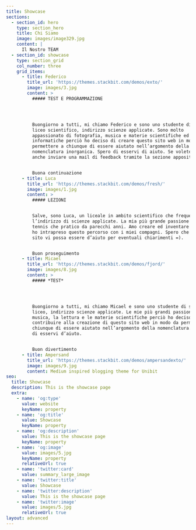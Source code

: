 ```yaml
---
title: Showcase
sections:
  - section_id: hero
    type: section_hero
    title: Chi Siamo
    image: images/image329.jpg
    content: |
      Il Nostro TEAM
  - section_id: showcase
    type: section_grid
    col_number: three
    grid_items:
      - title: Federico
        title_url: 'https://themes.stackbit.com/demos/exto/'
        image: images/3.jpg
        content: >
          ##### TEST E PROGRAMMAZIONE




          Buongiorno a tutti, mi chiamo Federico e sono uno studente di seconda
          liceo scientifico, indirizzo scienze applicate. Sono molto
          appassionato di fotografia, musica e materie scientifiche ed
          informatiche perciò ho deciso di creare questo sito web in modo da
          permettere a chiunque di essere aiutato nell’argomento della
          nomenclatura inorganica. Spero di esservi di aiuto. Se volete potete
          anche inviare una mail di feedback tramite la sezione apposita.


          Buona continuazione
      - title: Luca
        title_url: 'https://themes.stackbit.com/demos/fresh/'
        image: images/1.jpg
        content: >
          ##### LEZIONI


          Salve, sono Luca, un liceale in ambito scientifico che frequenta
          l’indirizzo di scienze applicate. La mia più grande passione è il
          tennis che pratico da parecchi anni. Amo creare ed inventare pertanto
          ho intrapreso questo percorso con i miei compagni. Spero che questo
          sito vi possa essere d’aiuto per eventuali chiarimenti =).


          Buon proseguimento
      - title: Micael
        title_url: 'https://themes.stackbit.com/demos/fjord/'
        image: images/8.jpg
        content: >
          ##### *TEST*




          Buongiorno a tutti, mi chiamo Micael e sono uno studente di seconda
          liceo, indirizzo scienze applicate. Le mie più grandi passioni sono la
          musica, la lettura e le materie scientifiche perciò ho deciso di
          contribuire alla creazione di questo sito web in modo da permettere a
          chiunque di essere aiutato nell’argomento della nomenclatura.  Spero
          di esservi d’aiuto.


          Buon divertimento
      - title: Ampersand
        title_url: 'https://themes.stackbit.com/demos/ampersandexto/'
        image: images/9.jpg
        content: Medium inspired blogging theme for Unibit
seo:
  title: Showcase
  description: This is the showcase page
  extra:
    - name: 'og:type'
      value: website
      keyName: property
    - name: 'og:title'
      value: Showcase
      keyName: property
    - name: 'og:description'
      value: This is the showcase page
      keyName: property
    - name: 'og:image'
      value: images/5.jpg
      keyName: property
      relativeUrl: true
    - name: 'twitter:card'
      value: summary_large_image
    - name: 'twitter:title'
      value: Showcase
    - name: 'twitter:description'
      value: This is the showcase page
    - name: 'twitter:image'
      value: images/5.jpg
      relativeUrl: true
layout: advanced
---
```

